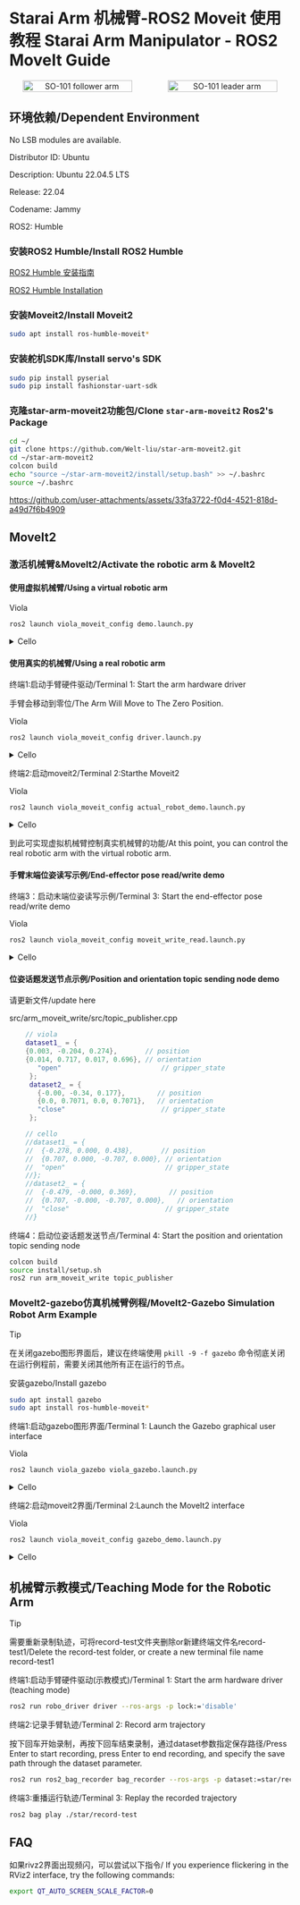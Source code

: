 # Starai Arm 机械臂-ROS2 Moveit 使用教程 Starai Arm Manipulator - ROS2 MoveIt Guide

<div align="center">
  <div style="display: flex; gap: 1rem; justify-content: center; align-items: center;" >
    <img
      src="src\viola_description\images\viola_and_violin.jpg"
      alt="SO-101 follower arm"
      title="SO-101 follower arm"
      style="width: 80%;"
    />
    <img
      src="src\viola_description\images\cello.jpg"
      alt="SO-101 leader arm"
      title="SO-101 leader arm"
      style="width: 80%;"
    />
  </div>
</div>

## 环境依赖/Dependent Environment

No LSB modules are available.

Distributor ID: Ubuntu

Description:    Ubuntu 22.04.5 LTS

Release:        22.04

Codename:       Jammy

ROS2:           Humble

### 安装ROS2 Humble/Install ROS2 Humble

[ROS2 Humble 安装指南](https://wiki.seeedstudio.com/cn/install_ros2_humble/)

[ROS2 Humble Installation](https://wiki.seeedstudio.com/install_ros2_humble/)

### 安装Moveit2/Install Moveit2

```bash
sudo apt install ros-humble-moveit*
```

### 安装舵机SDK库/Install servo's SDK

```bash
sudo pip install pyserial
sudo pip install fashionstar-uart-sdk
```

### 克隆star-arm-moveit2功能包/Clone `star-arm-moveit2` Ros2's Package

```bash
cd ~/
git clone https://github.com/Welt-liu/star-arm-moveit2.git
cd ~/star-arm-moveit2
colcon build
echo "source ~/star-arm-moveit2/install/setup.bash" >> ~/.bashrc
source ~/.bashrc
```

https://github.com/user-attachments/assets/33fa3722-f0d4-4521-818d-a49d7f6b4909

## MoveIt2

### 激活机械臂&MoveIt2/Activate the robotic arm & MoveIt2

#### 使用虚拟机械臂/Using a virtual robotic arm

Viola

```bash
ros2 launch viola_moveit_config demo.launch.py 
```
<!-- markdownlint-disable MD033 -->

<details>

<summary>Cello</summary>

```bash
ros2 launch cello_moveit_config demo.launch.py 
```

</details>

#### 使用真实的机械臂/Using a real robotic arm

终端1:启动手臂硬件驱动/Terminal 1: Start the arm hardware driver

手臂会移动到零位/The Arm Will Move to The Zero Position.

Viola

```bash
ros2 launch viola_moveit_config driver.launch.py
```

<details>

<summary>Cello</summary>

```bash
ros2 launch cello_moveit_config driver.launch.py
```

</details>

终端2:启动moveit2/Terminal 2:Starthe Moveit2

Viola

```bash
ros2 launch viola_moveit_config actual_robot_demo.launch.py
```

<details>

<summary>Cello</summary>

```bash
ros2 launch cello_moveit_config actual_robot_demo.launch.py
```

</details>

到此可实现虚拟机械臂控制真实机械臂的功能/At this point, you can control the real robotic arm with the virtual robotic arm.

#### 手臂末端位姿读写示例/End-effector pose read/write demo

终端3：启动末端位姿读写示例/Terminal 3: Start the end-effector pose read/write demo

Viola

```bash
ros2 launch viola_moveit_config moveit_write_read.launch.py
```

<details>

<summary>Cello</summary>

```bash
ros2 launch cello_moveit_config moveit_write_read.launch.py
```

</details>

#### 位姿话题发送节点示例/Position and orientation topic sending node demo

请更新文件/update here

src/arm_moveit_write/src/topic_publisher.cpp

```cpp
    // viola
    dataset1_ = { 
    {0.003, -0.204, 0.274},       // position
    {0.014, 0.717, 0.017, 0.696}, // orientation
       "open"                         // gripper_state
     };
     dataset2_ = {
       {-0.00, -0.34, 0.177},        // position
       {0.0, 0.7071, 0.0, 0.7071},   // orientation
       "close"                        // gripper_state
     };

    // cello
    //dataset1_ = {
    //  {-0.278, 0.000, 0.438},       // position
    //  {0.707, 0.000, -0.707, 0.000}, // orientation
    //  "open"                         // gripper_state
    //};
    //dataset2_ = {
    //  {-0.479, -0.000, 0.369},        // position
    //  {0.707, -0.000, -0.707, 0.000},   // orientation
    //  "close"                        // gripper_state
    //}

```

终端4：启动位姿话题发送节点/Terminal 4: Start the position and orientation topic sending node

```bash
colcon build
source install/setup.sh
ros2 run arm_moveit_write topic_publisher 
```

### MoveIt2-gazebo仿真机械臂例程/MoveIt2-Gazebo Simulation Robot Arm Example

> [!TIP]
>
> 在关闭gazebo图形界面后，建议在终端使用 `pkill -9 -f gazebo` 命令彻底关闭
> 在运行例程前，需要关闭其他所有正在运行的节点。

安装gazebo/Install gazebo

  ```bash
  sudo apt install gazebo
  sudo apt install ros-humble-moveit*
  ```

终端1:启动gazebo图形界面/Terminal 1: Launch the Gazebo graphical user interface

Viola

```bash
ros2 launch viola_gazebo viola_gazebo.launch.py
```

<details>

<summary>Cello</summary>

```bash
ros2 launch cello_gazebo cello_gazebo.launch.py
```

</details>

终端2:启动moveit2界面/Terminal 2:Launch the MoveIt2 interface

Viola

```bash
ros2 launch viola_moveit_config gazebo_demo.launch.py
```

<details>

<summary>Cello</summary>

```bash
ros2 launch cello_moveit_config gazebo_demo.launch.py
```

</details>

## 机械臂示教模式/Teaching Mode for the Robotic Arm

> [!TIP]
> 需要重新录制轨迹，可将record-test文件夹删除or新建终端文件名record-test1/Delete the record-test folder, or create a new terminal file name record-test1

终端1:启动手臂硬件驱动(示教模式)/Terminal 1: Start the arm hardware driver (teaching mode)

```bash
ros2 run robo_driver driver --ros-args -p lock:='disable'
```

终端2:记录手臂轨迹/Terminal 2: Record arm trajectory

按下回车开始录制，再按下回车结束录制，通过dataset参数指定保存路径/Press Enter to start recording, press Enter to end recording, and specify the save path through the dataset parameter.

```bash
ros2 run ros2_bag_recorder bag_recorder --ros-args -p dataset:=star/record-test
```

终端3:重播运行轨迹/Terminal 3: Replay the recorded trajectory

```bash
ros2 bag play ./star/record-test
```

## FAQ

如果rivz2界面出现频闪，可以尝试以下指令/
If you experience flickering in the RViz2 interface, try the following commands:

  ```bash
  export QT_AUTO_SCREEN_SCALE_FACTOR=0
  ```
<!-- markdownlint-enable MD033 -->